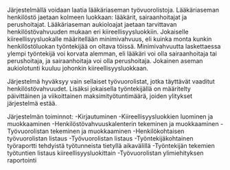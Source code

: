 Järjestelmällä voidaan laatia lääkäriaseman työvuorolistoja. Lääkäriaseman henkilöstö jaetaan kolmeen luokkaan: lääkärit, sairaanhoitajat ja perushoitajat. Lääkäriaseman aukioloajat jaetaan tarvittavan henkilöstövahvuuden mukaan eri kiireellisyysluokkiin. Jokaiselle kiireellisyysluokalle määritellään minimivahvuus, eli kuinka monta kunkin henkilöstöluokan työntekijää on oltava töissä. Minimivahvuutta laskettaessa ylempi työntekijä voi korvata alemman, eli lääkäri voi olla sairaanhoitaja tai perushoitaja, ja sairaanhoitaja voi olla perushoitaja. Jokainen aseman aukiolotunti kuuluu johonkin kiireellisyysluokkaan.

Järjestelmä hyväksyy vain sellaiset työvuorolistat, jotka täyttävät vaaditut henkilöstövahvuudet. Lisäksi jokaisella työntekijällä on määritelty päivittäinen ja viikoittainen maksimityötuntimäärä, joiden ylitykset järjestelmä estää.

Järjestelmän toiminnot:
-Kirjautuminen
-Kiireellisyysluokkien luominen ja muokkaaminen
-Henkilöstövahvuuskalenterin tekeminen ja muokkaaminen
-Työvuorolistan tekeminen ja muokkaaminen
-Henkilökohtaisen työvuorolistan listaus
-Työvuorolistan listaus
-Työntekijäkohtainen työraportti tehdyistä työtunneista tietyllä aikavälillä
-Työntekijän tekemien työtuntien listaus kiireellisyysluokittain
-Työvuorolistan ylimiehityksen raportointi
